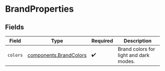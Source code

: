 # BrandProperties


## Fields

| Field                                                            | Type                                                             | Required                                                         | Description                                                      |
| ---------------------------------------------------------------- | ---------------------------------------------------------------- | ---------------------------------------------------------------- | ---------------------------------------------------------------- |
| `colors`                                                         | [components.BrandColors](../../models/components/brandcolors.md) | :heavy_check_mark:                                               | Brand colors for light and dark modes.                           |